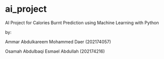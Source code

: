 # ai_project
 AI Project for Calories Burnt Prediction using Machine Learning with Python 

 by:
 
 Ammar Abdulkareem Mohammed Daer (202174057)

 
 Osamah Abdulbaqi Esmael Abdullah (202174216)

 

